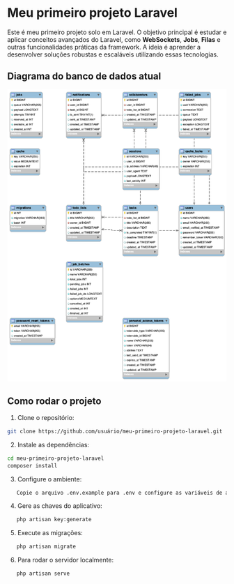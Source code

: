 # Meu primeiro projeto Laravel

Este é meu primeiro projeto solo em Laravel. O objetivo principal é estudar e aplicar conceitos avançados do Laravel, como **WebSockets**, **Jobs**, **Filas** e outras funcionalidades práticas da framework. A ideia é aprender a desenvolver soluções robustas e escaláveis utilizando essas tecnologias.

## Diagrama do banco de dados atual

![Diagrama do Banco de Dados](./doc/todo%20diagram.png)

## Como rodar o projeto

1. Clone o repositório:

```bash
git clone https://github.com/usuário/meu-primeiro-projeto-laravel.git
```

2. Instale as dependências:

```bash
cd meu-primeiro-projeto-laravel
composer install
```

3. Configure o ambiente:

```bash
   Copie o arquivo .env.example para .env e configure as variáveis de ambiente.
```

4. Gere as chaves do aplicativo:

```bash
   php artisan key:generate
```

5. Execute as migrações:

```bash
   php artisan migrate
```

6. Para rodar o servidor localmente:

```bash
   php artisan serve
```
